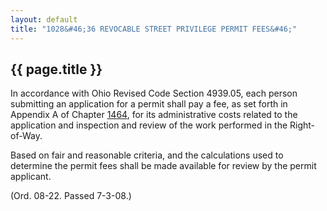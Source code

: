 ```yaml
---
layout: default 
title: "1028&#46;36 REVOCABLE STREET PRIVILEGE PERMIT FEES&#46;"
---
```


{{ page.title }}
----------------

In accordance with Ohio Revised Code Section 4939.05, each person
submitting an application for a permit shall pay a fee, as set forth in
Appendix A of Chapter [1464](58d37b9c.html), for its administrative
costs related to the application and inspection and review of the work
performed in the Right-of-Way.

Based on fair and reasonable criteria, and the calculations used to
determine the permit fees shall be made available for review by the
permit applicant.

(Ord. 08-22. Passed 7-3-08.)
